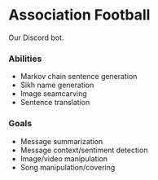 # Association Football
Our Discord bot.

### Abilities
- Markov chain sentence generation
- Sikh name generation
- Image seamcarving 
- Sentence translation

### Goals
- Message summarization
- Message context/sentiment detection
- Image/video manipulation
- Song manipulation/covering

